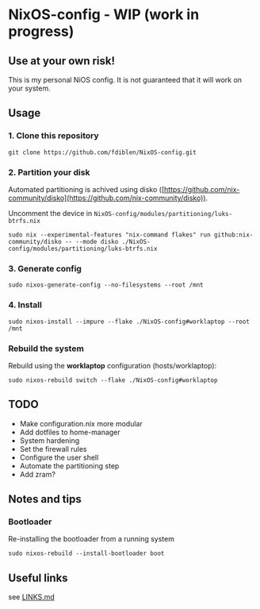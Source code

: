 # NixOS-config - WIP (work in progress)

## **Use at your own risk!**

This is my personal NiOS config. It is not guaranteed that it will work on your system.

## Usage

### 1. Clone this repository

```shell
git clone https://github.com/fdiblen/NixOS-config.git
```

### 2. Partition your disk

Automated partitioning is achived using disko ([https://github.com/nix-community/disko](https://github.com/nix-community/disko)).


Uncomment the device in `NixOS-config/modules/partitioning/luks-btrfs.nix`


```shell
sudo nix --experimental-features "nix-command flakes" run github:nix-community/disko -- --mode disko ./NixOS-config/modules/partitioning/luks-btrfs.nix
```

### 3. Generate config

```shell
sudo nixos-generate-config --no-filesystems --root /mnt
```

### 4. Install

```shell
sudo nixos-install --impure --flake ./NixOS-config#worklaptop --root /mnt
```

### Rebuild the system

Rebuild using the **worklaptop** configuration (hosts/worklaptop):

```shell
sudo nixos-rebuild switch --flake ./NixOS-config#worklaptop
```

## TODO

- Make configuration.nix more modular
- Add dotfiles to home-manager
- System hardening
- Set the firewall rules
- Configure the user shell
- Automate the partitioning step
- Add zram?

## Notes and tips

### Bootloader

Re-installing the bootloader from a running system

```shell
sudo nixos-rebuild --install-bootloader boot
```

## Useful links

see [LINKS.md](LINKS.md)
